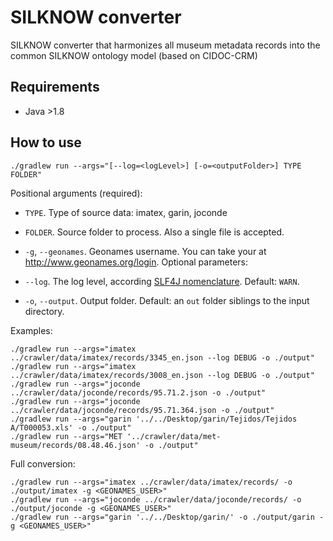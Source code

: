 # SILKNOW converter
SILKNOW converter that harmonizes all museum metadata records into the common SILKNOW ontology model (based on CIDOC-CRM)


## Requirements
- Java >1.8

## How to use


    ./gradlew run --args="[--log=<logLevel>] [-o=<outputFolder>] TYPE FOLDER"

Positional arguments (required):    
- `TYPE`. Type of source data: imatex, garin, joconde
- `FOLDER`. Source folder to process. Also a single file is accepted.
- `-g`, `--geonames`. Geonames username. You can take your at http://www.geonames.org/login.
Optional parameters:

- `--log`.   The log level, according [SLF4J nomenclature](https://www.slf4j.org/api/org/apache/commons/logging/Log.html). Default: `WARN`.
- `-o`, `--output`.  Output folder. Default: an `out` folder siblings to the
                           input directory.


Examples:
   
    ./gradlew run --args="imatex ../crawler/data/imatex/records/3345_en.json --log DEBUG -o ./output"
    ./gradlew run --args="imatex ../crawler/data/imatex/records/3008_en.json --log DEBUG -o ./output"
    ./gradlew run --args="joconde ../crawler/data/joconde/records/95.71.2.json -o ./output"
    ./gradlew run --args="joconde ../crawler/data/joconde/records/95.71.364.json -o ./output"
    ./gradlew run --args="garin '../../Desktop/garin/Tejidos/Tejidos A/T000053.xls' -o ./output"
    ./gradlew run --args="MET '../crawler/data/met-museum/records/08.48.46.json' -o ./output"
  
Full conversion:

    ./gradlew run --args="imatex ../crawler/data/imatex/records/ -o ./output/imatex -g <GEONAMES_USER>"
    ./gradlew run --args="joconde ../crawler/data/joconde/records/ -o ./output/joconde -g <GEONAMES_USER>"
    ./gradlew run --args="garin '../../Desktop/garin/' -o ./output/garin -g <GEONAMES_USER>"

